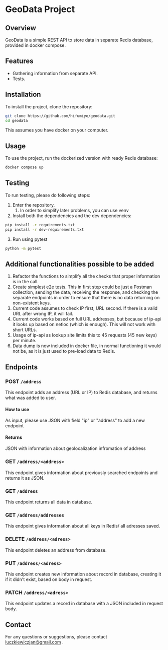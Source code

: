 # GeoData Project

## Overview

GeoData is a simple REST API to store data in separate Redis database, provided in docker compose.

## Features

- Gathering information from separate API.
- Tests.

## Installation

To install the project, clone the repository:

```bash
git clone https://github.com/hifumiyo/geodata.git
cd geodata
```

This assumes you have docker on your computer.

## Usage

To use the project, run the dockerized version with ready Redis database:

```bash
docker compose up
```

## Testing

To run testing, please do following steps:

1. Enter the repository.
   1. In order to simplify later problems, you can use venv
2. Install both the dependencies and the dev dependencies:

```bash
pip install -r requirements.txt
pip install -r dev-requirements.txt
```

3.  Run using pytest

```bash
python -m pytest
```

## Additional functionalities possible to be added

1. Refactor the functions to simplify all the checks that proper information is in the call.
2. Create simplest e2e tests. This in first step could be just a Postman collection, sending the data, receiving the response, and checking the separate endpoints in order to ensure that there is no data returning on non-existent keys.
3. Current code assumes to check IP first, URL second. If there is a valid URL after wrong IP, it will fail.
4. Current code works based on full URL addresses, but because of ip-api it looks up based on netloc (which is enough). This will not work with short URLs.
5. Usage of ip-api as lookup site limits this to 45 requests (45 new keys) per minute.
6. Data dump is now included in docker file, in normal functioning it would not be, as it is just used to pre-load data to Redis.

## Endpoints

### POST `/address`

This endpoint adds an address (URL or IP) to Redis database, and returns what was added to user.

#### How to use

As input, please use JSON with field "ip" or "address" to add a new endpoint

#### Returns

JSON with information about geolocalization infromation of address

### GET `/address/<address>`

This endpoint gives information about previously searched endpoints and returns it as JSON.

### GET `/address`

This endpoint returns all data in database.

### GET `/address/addresses`

This endpoint gives information about all keys in Redis/ all adresses saved.

### DELETE `/address/<adress>`

This endpoint deletes an address from database.

### PUT `/address/<adress>`

This endpoint creates new information about record in database, creating it if it didn't exist, based on body in request.

### PATCH `/address/<adress>`

This endpoint updates a record in database with a JSON included in request body.

## Contact

For any questions or suggestions, please contact luczkiewiczjan@gmail.com .
